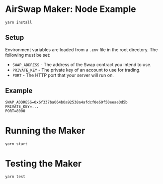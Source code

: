 # AirSwap Maker: Node Example

```
yarn install
```

## Setup

Environment variables are loaded from a `.env` file in the root directory. The following must be set:

- `SWAP_ADDRESS` - The address of the Swap contract you intend to use.
- `PRIVATE_KEY` - The private key of an account to use for trading.
- `PORT` - The HTTP port that your server will run on.

## Example

```
SWAP_ADDRESS=0x6f337ba064b0a92538a4afdcf0e60f50eeae0d5b
PRIVATE_KEY=...
PORT=8000
```

# Running the Maker

```
yarn start
```

# Testing the Maker

```
yarn test
```
